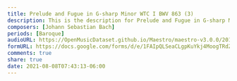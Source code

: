 ```yaml
---
title: Prelude and Fugue in G-sharp Minor WTC I BWV 863 (3)
description: This is the description for Prelude and Fugue in G-sharp Minor WTC I BWV 863 by Johann Sebastian Bach
composers: [Johann Sebastian Bach]
periods: [Baroque]
audioURL: https://OpenMusicDataset.github.io/Maestro/maestro-v3.0.0/2017/MIDI-Unprocessed_056_PIANO056_MID--AUDIO-split_07-07-17_Piano-e_1-05_wav--1.midi
formURL: https://docs.google.com/forms/d/e/1FAIpQLSeaCLgpKuYkj4MoogTRdZ9n06iBjuJ11zTyaoJ-oiCfb4AquQ/viewform
comments: true
share: true
date: 2021-08-08T07:43:13-06:00
---
```


